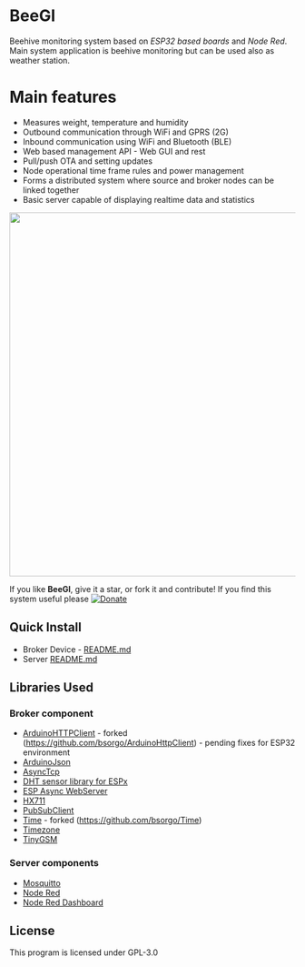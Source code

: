 # BeeGl

Beehive monitoring system based on _ESP32 based boards_ and _Node Red_.  Main system application is beehive monitoring but can be used also as weather station.

# Main features

- Measures weight, temperature and humidity 
- Outbound communication through WiFi and GPRS (2G)
- Inbound communication using WiFi and Bluetooth (BLE)
- Web based management API - Web GUI and rest
- Pull/push OTA and setting updates
- Node operational time frame rules and power management
- Forms a distributed system where source and broker nodes can be linked together
- Basic server capable of displaying realtime data and statistics

<img src="https://thingiverse-production-new.s3.amazonaws.com/assets/0e/e0/21/0f/2a/BeeGl_Architecture.png" width="640"/>

If you like **BeeGl**, give it a star, or fork it and contribute! If you find this system useful please [![Donate](https://img.shields.io/badge/Donate-PayPal-green.svg)](https://www.paypal.com/cgi-bin/webscr?cmd=_donations&business=bostjan.sorgo%40gmail.com&currency_code=EUR&source=url)

## Quick Install

- Broker Device - [README.md](esp32/beegl_broker/README.md)
- Server [README.md](node-red/beegl_server/README.md)

## Libraries Used

### Broker component

- [ArduinoHTTPClient](https://github.com/arduino-libraries/ArduinoHttpClient) - forked (https://github.com/bsorgo/ArduinoHttpClient) - pending fixes for ESP32 environment
- [ArduinoJson](https://github.com/bblanchon/ArduinoJson)
- [AsyncTcp](https://github.com/me-no-dev/AsyncTCP)
- [DHT sensor library for ESPx](https://github.com/beegee-tokyo/DHTesp)
- [ESP Async WebServer](https://github.com/me-no-dev/ESPAsyncWebServer)
- [HX711](https://github.com/bogde/HX711)
- [PubSubClient](https://github.com/knolleary/pubsubclient)
- [Time](https://github.com/PaulStoffregen/Time) - forked (https://github.com/bsorgo/Time) 
- [Timezone](https://github.com/JChristensen/Timezone)
- [TinyGSM](https://github.com/vshymanskyy)

### Server components


- [Mosquitto](https://mosquitto.org/)
- [Node Red](https://nodered.org/)
- [Node Red Dashboard](https://flows.nodered.org/node/node-red-dashboard)

## License

This program is licensed under GPL-3.0
